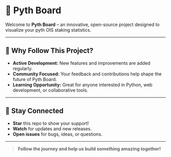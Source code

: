 # 🐍 Pyth Board

Welcome to **Pyth Board** – an innovative, open-source project designed to visualize your pyth OIS staking statistics. 

---

## 🌟 Why Follow This Project?

- **Active Development:** New features and improvements are added regularly.
- **Community Focused:** Your feedback and contributions help shape the future of Pyth Board.
- **Learning Opportunity:** Great for anyone interested in Python, web development, or collaborative tools.

---

## 📣 Stay Connected

- **Star** this repo to show your support!
- **Watch** for updates and new releases.
- **Open issues** for bugs, ideas, or questions.

---

> **Follow the journey and help us build something amazing together!**
